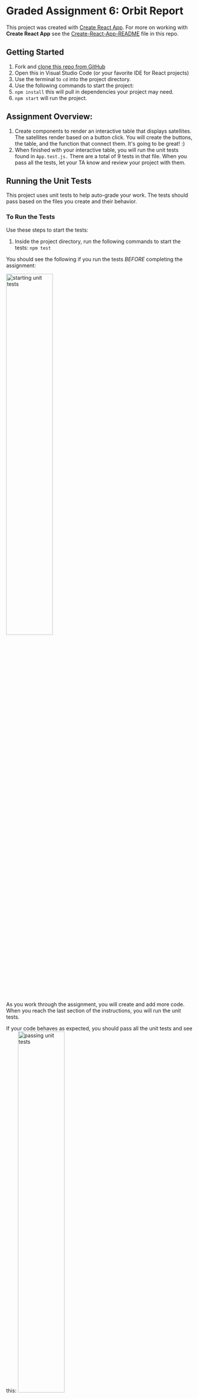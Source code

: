 # Graded Assignment 6: Orbit Report

This project was created with [Create React App](https://github.com/facebook/create-react-app).  For more on working with **Create React App** see the [Create-React-App-README](https://github.com/LaunchCodeEducation/orbitReport-React/blob/main/Create-React-App-README.md) file in this repo.

## Getting Started
1. Fork and [clone this repo from GitHub](https://plainenglish.io/blog/how-to-clone-an-app-from-github-446541a0302d)
2. Open this in Visual Studio Code (or your favorite IDE for React projects)
3. Use the terminal to `cd` into the project directory.
4. Use the following commands to start the project:
  1. `npm install` this will pull in dependencies your project may need.
  2. `npm start` will run the project.


## Assignment Overview:
1. Create components to render an interactive table that displays satellites. The satellites render based on a button click. You will create the buttons, the table, and the function that connect them. It's going to be great! :)
2. When finished with your interactive table, you will run the unit tests found in `App.test.js.` There are a total of 9 tests in that file. When you pass all the tests, let your TA know and review your project with them.


## Running the Unit Tests
This project uses unit tests to help auto-grade your work.
The tests should pass based on the files you create and their behavior.
  
### To Run the Tests 
Use these steps to start the tests:
  1. Inside the project directory, run the following commands to start the tests: `npm test`

  You should see the following if you run the tests _BEFORE_ completing the assignment:
  
  <img width="50%" alt="starting unit tests" src="https://github.com/LaunchCodeEducation/orbitReport-React/assets/66076696/9abae38b-971a-41df-b34d-cd75aee1b81a">

  As you work through the assignment, you will create and add more code. When you reach the last section of the instructions, you will run the unit tests.

  If your code behaves as expected, you should pass all the unit tests and see this: 
    <img width="50%" alt="passing unit tests" src="https://github.com/LaunchCodeEducation/orbitReport-React/assets/66076696/b0cf1c1f-4ba8-4553-968d-040538c64c9b">

### Troubleshooting
Troubleshooting tips for this project and the unit tests are in the textbook.

Happy coding! :)
